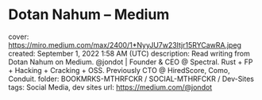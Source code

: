 # Dotan Nahum – Medium

cover: https://miro.medium.com/max/2400/1*NyyJU7w23Itjr15RYCawRA.jpeg
created: September 1, 2022 1:58 AM (UTC)
description: Read writing from Dotan Nahum on Medium. @jondot | Founder & CEO @ Spectral. Rust + FP + Hacking + Cracking + OSS. Previously CTO @ HiredScore, Como, Conduit.
folder: BOOKMRKS-MTHRFCKR / SOCIAL-MTHRFCKR / Dev-Sites
tags: Social Media, dev sites
url: https://medium.com/@jondot